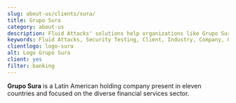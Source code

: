 ```yaml
---
slug: about-us/clients/sura/
title: Grupo Sura
category: about-us
description: Fluid Attacks' solutions help organizations like Grupo Sura to identify security vulnerabilities in their systems and manage their attack surfaces.
keywords: Fluid Attacks, Security Testing, Client, Industry, Company, Organization, Pentesting, Ethical Hacking, Grupo Sura
clientlogo: logo-sura
alt: Logo Grupo Sura
client: yes
filter: banking
---
```


**Grupo Sura** is a Latin American holding company
present in eleven countries
and focused on the diverse financial services sector.
